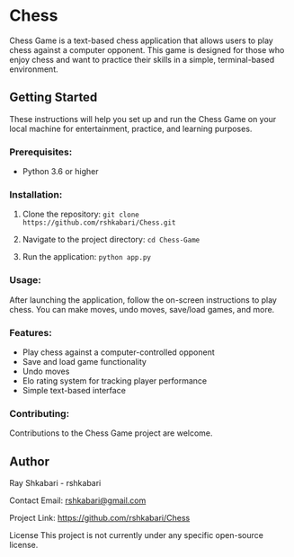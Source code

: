 # Chess
Chess Game is a text-based chess application that allows users to play chess against a computer opponent. This game is designed for those who enjoy chess and want to practice their skills in a simple, terminal-based environment.

## Getting Started
These instructions will help you set up and run the Chess Game on your local machine for entertainment, practice, and learning purposes.

### Prerequisites:
- Python 3.6 or higher

### Installation:
1. Clone the repository:
```git clone https://github.com/rshkabari/Chess.git```

2. Navigate to the project directory:
```cd Chess-Game```

4. Run the application:
```python app.py```

### Usage:
After launching the application, follow the on-screen instructions to play chess. You can make moves, undo moves, save/load games, and more.

### Features:
- Play chess against a computer-controlled opponent
- Save and load game functionality
- Undo moves
- Elo rating system for tracking player performance
- Simple text-based interface

### Contributing:
Contributions to the Chess Game project are welcome.

## Author
Ray Shkabari - rshkabari

Contact
Email: rshkabari@gmail.com

Project Link: https://github.com/rshkabari/Chess

License
This project is not currently under any specific open-source license.
